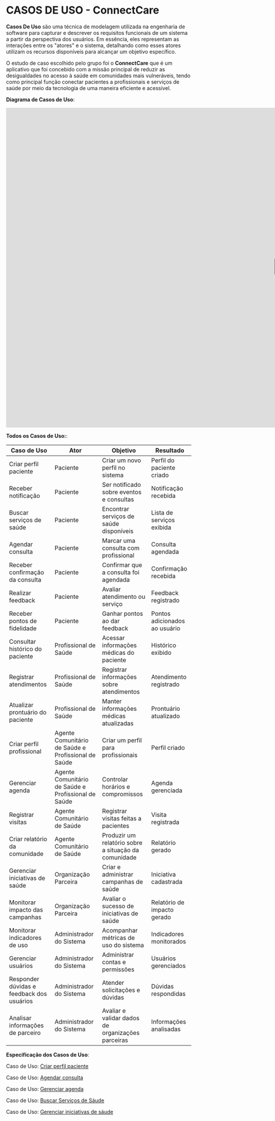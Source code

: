 # CASOS DE USO - ConnectCare

**Casos De Uso** são uma técnica de modelagem utilizada na engenharia de software para capturar e descrever os requisitos funcionais de um sistema a partir da perspectiva dos usuários. Em essência, eles representam as interações entre os "atores" e o sistema, detalhando como esses atores utilizam os recursos disponíveis para alcançar um objetivo específico.

O estudo de caso escolhido pelo grupo foi o **ConnectCare** que é um aplicativo que foi concebido com a missão principal de reduzir as desigualdades no acesso à saúde em comunidades mais vulneráveis, tendo como principal função conectar pacientes a profissionais e serviços de saúde por meio da tecnologia de uma maneira eficiente e acessível.

**Diagrama de Casos de Uso**:

<div style="text-align:center;">
    <iframe width="1534" height="868" src="https://viewer.diagrams.net/?tags=%7B%7D&lightbox=1&highlight=0000ff&edit=_blank&layers=1&nav=1&title=uml.drawio#Uhttps%3A%2F%2Fdrive.google.com%2Fuc%3Fid%3D1jFgbUHnHkhjGAVR4HeIKUZ9j6qGjQXYi%26export%3Ddownload" frameborder="0" scrolling="no" allow="fullscreen; clipboard-read; clipboard-write" allowfullscreen></iframe>
</div>


**Todos os Casos de Uso:**:

| Caso de Uso                         | Ator                           | Objetivo                                             | Resultado                                         |
|--------------------------------------|--------------------------------|------------------------------------------------------|--------------------------------------------------|
| Criar perfil paciente               | Paciente                       | Criar um novo perfil no sistema                     | Perfil do paciente criado                        |
| Receber notificação                 | Paciente                       | Ser notificado sobre eventos e consultas            | Notificação recebida                             |
| Buscar serviços de saúde            | Paciente                       | Encontrar serviços de saúde disponíveis             | Lista de serviços exibida                        |
| Agendar consulta                    | Paciente                       | Marcar uma consulta com profissional                | Consulta agendada                                |
| Receber confirmação da consulta      | Paciente                       | Confirmar que a consulta foi agendada               | Confirmação recebida                             |
| Realizar feedback                    | Paciente                       | Avaliar atendimento ou serviço                      | Feedback registrado                              |
| Receber pontos de fidelidade         | Paciente                       | Ganhar pontos ao dar feedback                       | Pontos adicionados ao usuário                    |
| Consultar histórico do paciente      | Profissional de Saúde          | Acessar informações médicas do paciente             | Histórico exibido                                |
| Registrar atendimentos               | Profissional de Saúde          | Registrar informações sobre atendimentos            | Atendimento registrado                           |
| Atualizar prontuário do paciente     | Profissional de Saúde          | Manter informações médicas atualizadas              | Prontuário atualizado                            |
| Criar perfil profissional            | Agente Comunitário de Saúde e Profissional de Saúde   | Criar um perfil para profissionais                  | Perfil criado                                    |
| Gerenciar agenda                     | Agente Comunitário de Saúde e Profissional de Saúde  | Controlar horários e compromissos                   | Agenda gerenciada                                |
| Registrar visitas                    | Agente Comunitário de Saúde  | Registrar visitas feitas a pacientes                | Visita registrada                                |
| Criar relatório da comunidade        | Agente Comunitário de Saúde  | Produzir um relatório sobre a situação da comunidade | Relatório gerado                                 |
| Gerenciar iniciativas de saúde       | Organização Parceira           | Criar e administrar campanhas de saúde              | Iniciativa cadastrada                            |
| Monitorar impacto das campanhas      | Organização Parceira           | Avaliar o sucesso de iniciativas de saúde           | Relatório de impacto gerado                      |
| Monitorar indicadores de uso         | Administrador do Sistema     | Acompanhar métricas de uso do sistema               | Indicadores monitorados                          |
| Gerenciar usuários                   | Administrador do Sistema     | Administrar contas e permissões                     | Usuários gerenciados                             |
| Responder dúvidas e feedback dos usuários | Administrador do Sistema | Atender solicitações e dúvidas                      | Dúvidas respondidas                              |
| Analisar informações de parceiro     | Administrador do Sistema     | Avaliar e validar dados de organizações parceiras   | Informações analisadas                           |



**Especificação dos Casos de Uso**:

Caso de Uso: [Criar perfil paciente](criar.md)

Caso de Uso: [Agendar consulta](agendar.md)

Caso de Uso: [Gerenciar agenda](gerenciar.md)

Caso de Uso: [Buscar Serviços de Sáude](buscar.md)

Caso de Uso: [Gerenciar iniciativas de sáude](campanhas.md)